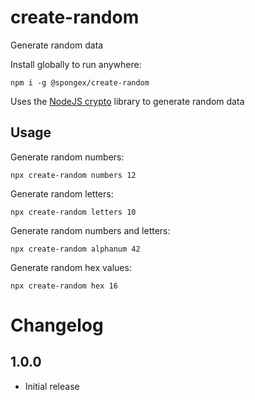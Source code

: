 #  create-random

Generate random data

Install globally to run anywhere:
```
npm i -g @spongex/create-random
```

Uses the [NodeJS crypto](https://nodejs.org/api/crypto.html) library to generate random data

## Usage

Generate random numbers:
```
npx create-random numbers 12
```

Generate random letters:
```
npx create-random letters 10
```

Generate random numbers and letters:
```
npx create-random alphanum 42
```

Generate random hex values:
```
npx create-random hex 16
```

# Changelog

## 1.0.0
- Initial release
